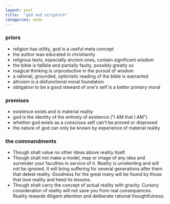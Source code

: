 ```yaml
---
layout: post
title:  "god and scripture"
categories: node
---
```


### priors
* religion has utility, god is a useful meta concept
* the author was educated in christianity 
* religious texts, especially ancient ones, contain significant wisdom
* the bible is fallible and partially faulty, possibly greatly so
* magical thinking is unproductive in the pursuit of wisdom
* a rational, grounded, optimistic reading of the bible is warranted
* altruism is a disfunctional moral foundation
* obligation to be a good steward of one's self is a better primary moral

### premises
* existence exists and is material reality
* god is the identity of the entirety of existence ("I AM that I AM")
* whether god exists as a conscious self can't be proved or disproved
* the nature of god can only be known by experience of material reality

### the commandments
* Though shalt value no other ideas above reality itself.  
* Though shalt not make a model, map or image of any idea and surrender your faculties in service of it.  Reality is unrelenting and will not be ignored. It will bring suffering for several generations after them that detest reality.  Goodness for the great many will be found by those that love reality and heed its lessons.  
* Though shalt carry the concept of actual reality with gravity.  Cursory consideration of reality will not save you from real consequences.  Reality rewards diligent attention and deliberate rational thoughtfulness. 
